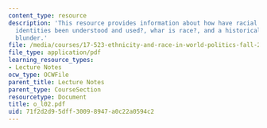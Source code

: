 ```yaml
---
content_type: resource
description: 'This resource provides information about how have racial and ethnic
  identities been understood and used?, whar is race?, and a historical case: blumenbach''s
  blunder.'
file: /media/courses/17-523-ethnicity-and-race-in-world-politics-fall-2005/71f2d2d95dff30098947a0c22a0594c2_o_l02.pdf
file_type: application/pdf
learning_resource_types:
- Lecture Notes
ocw_type: OCWFile
parent_title: Lecture Notes
parent_type: CourseSection
resourcetype: Document
title: o_l02.pdf
uid: 71f2d2d9-5dff-3009-8947-a0c22a0594c2
---
```

